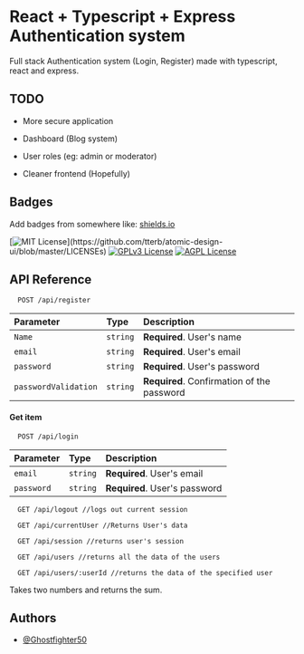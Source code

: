 
# React + Typescript + Express Authentication system

Full stack Authentication system (Login, Register) made with typescript, react and express.



## TODO

- More secure application

- Dashboard (Blog system)

- User roles (eg: admin or moderator)

- Cleaner frontend (Hopefully)


## Badges

Add badges from somewhere like: [shields.io](https://shields.io/)

[![MIT License](https://img.shields.io/apm/l/atomic-design-ui.svg?)](https://github.com/tterb/atomic-design-ui/blob/master/LICENSEs)
[![GPLv3 License](https://img.shields.io/badge/License-GPL%20v3-yellow.svg)](https://opensource.org/licenses/)
[![AGPL License](https://img.shields.io/badge/license-AGPL-blue.svg)](http://www.gnu.org/licenses/agpl-3.0)


## API Reference


```
  POST /api/register
```

| Parameter | Type     | Description                |
| :-------- | :------- | :------------------------- |
| `Name` | `string` | **Required**. User's name    |
| `email` | `string` | **Required**. User's email    |
| `password` | `string` | **Required**. User's password    |
| `passwordValidation` | `string` | **Required**. Confirmation of the password    |

#### Get item

```http
  POST /api/login
```

| Parameter | Type     | Description                       |
| :-------- | :------- | :-------------------------------- |
| `email`      | `string` | **Required**. User's email |
| `password`      | `string` | **Required**. User's password |

```
  GET /api/logout //logs out current session
```
```
  GET /api/currentUser //Returns User's data
```
```
  GET /api/session //returns user's session
```
```
  GET /api/users //returns all the data of the users
```
```
  GET /api/users/:userId //returns the data of the specified user
```

Takes two numbers and returns the sum.


## Authors

- [@Ghostfighter50](https://www.github.com/Ghostfighter50)

